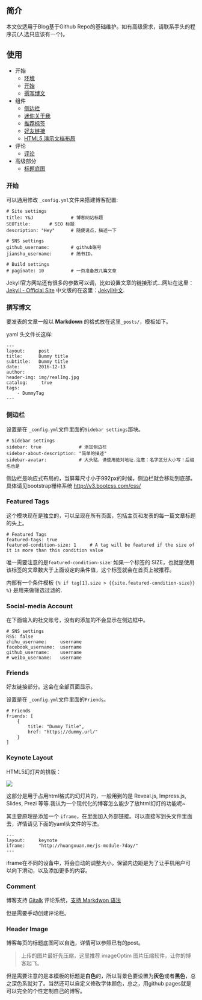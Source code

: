 ## 简介

本文仅适用于Blog基于Github Repo的基础维护。如有高级需求，请联系手头的程序员(人选只应该有一个)。

## 使用

* 开始
	* [环境](#环境)
	* [开始](#开始)
	* [撰写博文](#撰写博文)
* 组件
	* [侧边栏](#侧边栏)
	* [迷你关于我](#mini-about-me)
	* [推荐标签](#featured-tags)
	* [好友链接](#friends)
	* [HTML5 演示文档布局](#keynote-layout)
* 评论
	* [评论](#comment)
* 高级部分
	* [标题底图](#header-image)


### 开始

可以通用修改 `_config.yml`文件来搭建博客配置:

```
# Site settings
title: Y&J              # 博客网站标题
SEOTitle:		# SEO 标题
description: "Hey"      # 随便说点，描述一下

# SNS settings      
github_username:        # github账号
jianshu_username:       # 简书ID。

# Build settings
# paginate: 10          # 一页准备放几篇文章
```

Jekyll官方网站还有很多的参数可以调，比如设置文章的链接形式...网址在这里：[Jekyll - Official Site](http://jekyllrb.com/) 中文版的在这里：[Jekyll中文](http://jekyllcn.com/).

### 撰写博文

要发表的文章一般以 **Markdown** 的格式放在这里`_posts/`，模板如下。

yaml 头文件长这样:

```
---
layout:     post
title:      Dummy title
subtitle:   Dummy title
date:       2016-12-13
author:     
header-img: img/realImg.jpg
catalog: 	 true
tags:
    - DummyTag
---

```

### 侧边栏
设置是在 `_config.yml`文件里面的`Sidebar settings`那块。

```
# Sidebar settings
sidebar: true              # 添加侧边栏
sidebar-about-description: "简单的描述"
sidebar-avatar:            # 大头贴，请使用绝对地址.注意：名字区分大小写！后缀名也是
```

侧边栏是响应式布局的，当屏幕尺寸小于992px的时候，侧边栏就会移动到底部。具体请见bootstrap栅格系统 <http://v3.bootcss.com/css/>

### Featured Tags

这个模块现在是独立的，可以呈现在所有页面，包括主页和发表的每一篇文章标题的头上。

```
# Featured Tags
featured-tags: true  
featured-condition-size: 1     # A tag will be featured if the size of it is more than this condition value
```

唯一需要注意的是`featured-condition-size`: 如果一个标签的 SIZE，也就是使用该标签的文章数大于上面设定的条件值，这个标签就会在首页上被推荐。
 
内部有一个条件模板 `{% if tag[1].size > {{site.featured-condition-size}} %}` 是用来做筛选过滤的.

### Social-media Account

在下面输入的社交账号，没有的添加的不会显示在侧边框中。

	# SNS settings
	RSS: false
	zhihu_username:     username
	facebook_username:  username
	github_username:    username
	# weibo_username:   username
	


### Friends

好友链接部分。这会在全部页面显示。

设置是在 `_config.yml`文件里面的`Friends`。

```
# Friends
friends: [
    {
        title: "Dummy Title",
        href: "https://dummy.url/"
    }
]
```


### Keynote Layout

HTML5幻灯片的排版：

![](https://camo.githubusercontent.com/f30347a118171820b46befdf77e7b7c53a5641a9/687474703a2f2f6875616e677875616e2e6d652f696d672f626c6f672d6b65796e6f74652e6a7067)

这部分是用于占用html格式的幻灯片的，一般用到的是 Reveal.js, Impress.js, Slides, Prezi 等等.我认为一个现代化的博客怎么能少了放html幻灯的功能呢~

其主要原理是添加一个 `iframe`，在里面加入外部链接。可以直接写到头文件里面去，详情请见下面的yaml头文件的写法。

```
---
layout:     keynote
iframe:     "http://huangxuan.me/js-module-7day/"
---
```

iframe在不同的设备中，将会自动的调整大小。保留内边距是为了让手机用户可以向下滑动，以及添加更多的内容。


### Comment

博客支持 [Gitalk](https://gitalk.github.io/) 评论系统，[支持 Markdwon 语法](https://guides.github.com/features/mastering-markdown/)

但是需要手动创建评论栏。

### Header Image

博客每页的标题底图可以自选，详情可以参照已有的post。

> 上传的图片最好先压缩，这里推荐 imageOptim 图片压缩软件，让你的博客起飞。

但是需要注意的是本模板的标题是**白色**的，所以背景色要设置为**灰色**或者**黑色**，总之深色系就对了。当然还可以自定义修改字体颜色，总之，用github pages就是可以完全的个性定制自己的博客。
